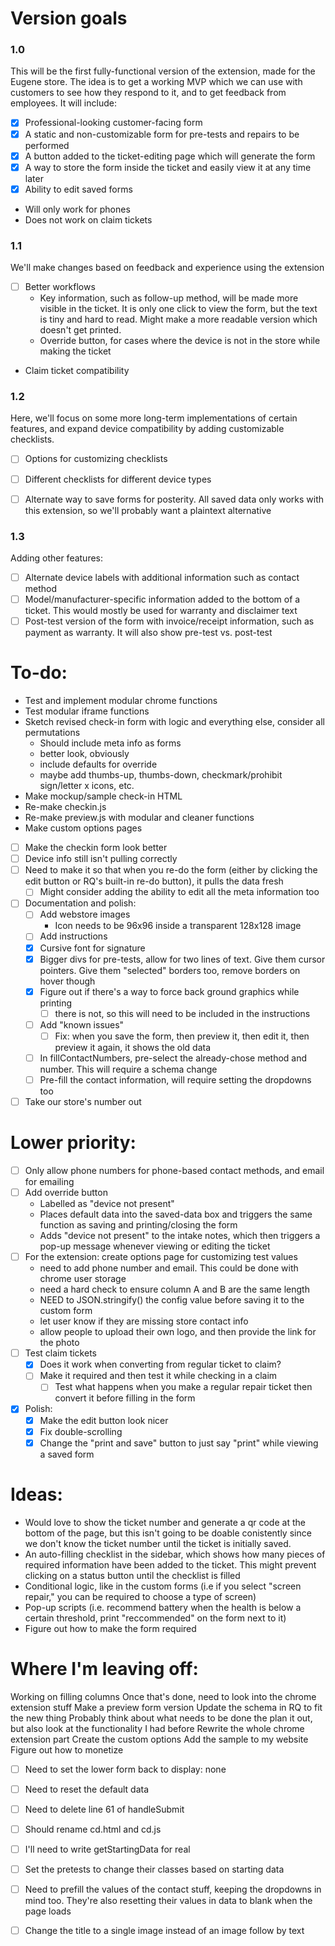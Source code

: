 # Version goals
### 1.0
This will be the first fully-functional version of the extension, made for the Eugene store.
The idea is to get a working MVP which we can use with customers to see how they respond to it, and to get feedback from employees. 
It will include:
- [x] Professional-looking customer-facing form
- [x] A static and non-customizable form for pre-tests and repairs to be performed
- [x] A button added to the ticket-editing page which will generate the form
- [x] A way to store the form inside the ticket and easily view it at any time later
- [x] Ability to edit saved forms
- Will only work for phones
- Does not work on claim tickets

### 1.1
We'll make changes based on feedback and experience using the extension
- [ ] Better workflows
    - Key information, such as follow-up method, will be made more visible in the ticket. It is only one click to view the form, but the text is tiny and hard to read. Might make a more readable version which doesn't get printed.
    - Override button, for cases where the device is not in the store while making the ticket
- Claim ticket compatibility

### 1.2 
Here, we'll focus on some more long-term implementations of certain features, and expand device compatibility by adding customizable checklists.
- [ ] Options for customizing checklists 
- [ ] Different checklists for different device types
- [ ] Alternate way to save forms for posterity. All saved data only works with this extension, so we'll probably want a plaintext alternative


### 1.3
Adding other features:
- [ ] Alternate device labels with additional information such as contact method
- [ ] Model/manufacturer-specific information added to the bottom of a ticket. This would mostly be used for warranty and disclaimer text
- [ ] Post-test version of the form with invoice/receipt information, such as payment as warranty. It will also show pre-test vs. post-test

# To-do:
- Test and implement modular chrome functions
- Test modular iframe functions
- Sketch revised check-in form with logic and everything else, consider all permutations
    - Should include meta info as forms
    - better look, obviously
    - include defaults for override
    - maybe add thumbs-up, thumbs-down, checkmark/prohibit sign/letter x icons, etc.
- Make mockup/sample check-in HTML
- Re-make checkin.js
- Re-make preview.js with modular and cleaner functions
- Make custom options pages
- [ ] Make the checkin form look better
- [ ] Device info still isn't pulling correctly
- [ ] Need to make it so that when you re-do the form (either by clicking the edit button or RQ's built-in re-do button), it pulls the data fresh
    - [ ] Might consider adding the ability to edit all the meta information too
- [ ] Documentation and polish:
    - [ ] Add webstore images
        - Icon needs to be 96x96 inside a transparent 128x128 image
    - [ ] Add instructions
    - [x] Cursive font for signature
    - [x] Bigger divs for pre-tests, allow for two lines of text. Give them cursor pointers. Give them "selected" borders too, remove borders on hover though
    - [x] Figure out if there's a way to force back ground graphics while printing
        - [ ] there is not, so this will need to be included in the instructions
    - [ ] Add "known issues"
        - [ ] Fix: when you save the form, then preview it, then edit it, then preview it again, it shows the old data
    - [ ] In fillContactNumbers, pre-select the already-chose method and number. This will require a schema change
    - [ ] Pre-fill the contact information, will require setting the dropdowns too
- [ ] Take our store's number out

# Lower priority:
- [ ] Only allow phone numbers for phone-based contact methods, and email for emailing
- [ ] Add override button
    - Labelled as "device not present"
    - Places default data into the saved-data box and triggers the same function as saving and printing/closing the form
    - Adds "device not present" to the intake notes, which then triggers a pop-up message whenever viewing or editing the ticket
- [ ] For the extension: create options page for customizing test values
    - need to add phone number and email. This could be done with chrome user storage
    - need a hard check to ensure column A and B are the same length
    - NEED to JSON.stringify() the config value before saving it to the custom form
    - let user know if they are missing store contact info
    - allow people to upload their own logo, and then provide the link for the photo
- [ ] Test claim tickets
    - [x] Does it work when converting from regular ticket to claim?
    - [ ] Make it required and then test it while checking in a claim
        - [ ] Test what happens when you make a regular repair ticket then convert it before filling in the form
- [x] Polish:
    - [x] Make the edit button look nicer
    - [x] Fix double-scrolling
    - [x] Change the "print and save" button to just say "print" while viewing a saved form
# Ideas:
- Would love to show the ticket number and generate a qr code at the bottom of the page, but this isn't going to be doable conistently since we don't know the ticket number until the ticket is initially saved.
- An auto-filling checklist in the sidebar, which shows how many pieces of required information have been added to the ticket. This might prevent clicking on a status button until the checklist is filled
- Conditional logic, like in the custom forms (i.e if you select "screen repair," you can be required to choose a type of screen)
- Pop-up scripts (i.e. recommend battery when the health is below a certain threshold, print "reccommended" on the form next to it)
- Figure out how to make the form required

# Where I'm leaving off:
Working on filling columns
Once that's done, need to look into the chrome extension stuff
Make a preview form version
Update the schema in RQ to fit the new thing
Probably think about what needs to be done the plan it out, but also look at the functionality I had before
Rewrite the whole chrome extension part
Create the custom options
Add the sample to my website 
Figure out how to monetize



- [ ] Need to set the lower form back to display: none 
- [ ] Need to reset the default data
- [ ] Need to delete line 61 of handleSubmit
- [ ] Should rename cd.html and cd.js
- [ ] I'll need to write getStartingData for real
- [ ] Set the pretests to change their classes based on starting data
- [ ]  Need to prefill the values of the contact stuff, keeping the dropdowns in mind too. They're also resetting their values in data to blank when the page loads
- [ ] Change the title to a single image instead of an image follow by text





